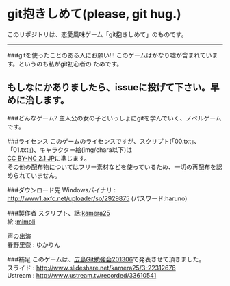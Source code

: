 git抱きしめて(please, git hug.)
===============

このリポジトリは、恋愛風味ゲーム「git抱きしめて」のものです。

-----
###gitを使ったことのある人にお願い!!!
このゲームはかなり嘘が含まれています。というのも私がgit初心者の
ためです。

もしなにかありましたら、issueに投げて下さい。早めに治します。
-----
###どんなゲーム?
主人公の女の子といっしょにgitを学んでいく、ノベルゲームです。

###ライセンス
このゲームのライセンスですが、スクリプト(「00.txt」、「01.txt」)、キャラクター絵(img/chara以下)は  
  [CC BY-NC 2.1 JP](http://creativecommons.org/licenses/by-nc/2.1/jp/)に準じます。  
  その他の配布物についてはフリー素材などを使っているため、一切の再配布を認められていません。  

###ダウンロード先
Windowsバイナリ : http://www1.axfc.net/uploader/so/2929875 (パスワード:haruno)

###製作者
  スクリプト、話:[kamera25](https://twitter.com/csc_kamera25)  
  絵 :[mimoli](http://mimoli.sakura.ne.jp/s2/)  

声の出演  
春野里奈 : ゆかりん

###補足
このゲームは、[広島Git勉強会201306](http://local.aguuu.com/events/15354)で発表させて頂きました。  
スライド : http://www.slideshare.net/kamera25/3-22312676  
Ustream : http://www.ustream.tv/recorded/33610541  

